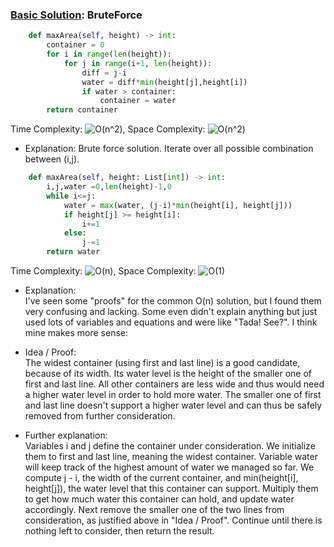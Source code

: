 ### [Basic Solution](/DynamicProgramming/ContainerWithMostWater/basic_sol.py): BruteForce

```python
    def maxArea(self, height) -> int:
        container = 0
        for i in range(len(height)):
            for j in range(i+1, len(height)):
                diff = j-i
                water = diff*min(height[j],height[i])
                if water > container:
                    container = water
        return container
```

Time Complexity: ![O(n^2)](<https://latex.codecogs.com/svg.image?\inline&space;O(n^2)>), Space Complexity: ![O(n^2)](<https://latex.codecogs.com/svg.image?\inline&space;O(1)>)

- Explanation:
    Brute force solution. Iterate over all possible combination between (i,j).

```python
    def maxArea(self, height: List[int]) -> int:
        i,j,water =0,len(height)-1,0
        while i<=j:
            water = max(water, (j-i)*min(height[i], height[j]))
            if height[j] >= height[i]:
                i+=1
            else:
                j-=1
        return water
```

Time Complexity: ![O(n)](<https://latex.codecogs.com/svg.image?\inline&space;O(n))>), Space Complexity: ![O(1)](<https://latex.codecogs.com/svg.image?\inline&space;O(1)>)
- Explanation: <br/>
I've seen some "proofs" for the common O(n) solution, but I found them very confusing and lacking. Some even didn't explain anything but just used lots of variables and equations and were like "Tada! See?". I think mine makes more sense:

- Idea / Proof: </br>
The widest container (using first and last line) is a good candidate, because of its width. Its water level is the height of the smaller one of first and last line.
All other containers are less wide and thus would need a higher water level in order to hold more water.
The smaller one of first and last line doesn't support a higher water level and can thus be safely removed from further consideration.

- Further explanation:<br/>
Variables i and j define the container under consideration. We initialize them to first and last line, meaning the widest container. Variable water will keep track of the highest amount of water we managed so far. We compute j - i, the width of the current container, and min(height[i], height[j]), the water level that this container can support. Multiply them to get how much water this container can hold, and update water accordingly. Next remove the smaller one of the two lines from consideration, as justified above in "Idea / Proof". Continue until there is nothing left to consider, then return the result.


